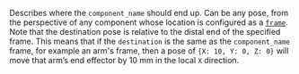 Describes where the `component_name` should end up.
Can be any pose, from the perspective of any component whose location is configured as a [`frame`](/services/frame-system/).
Note that the destination pose is relative to the distal end of the specified frame.
This means that if the `destination` is the same as the `component_name` frame, for example an arm's frame, then a pose of `{X: 10, Y: 0, Z: 0}` will move that arm’s end effector by 10 mm in the local `X` direction.
